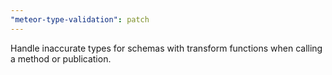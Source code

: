 ```yaml
---
"meteor-type-validation": patch
---
```


Handle inaccurate types for schemas with transform functions when calling a method or publication.
